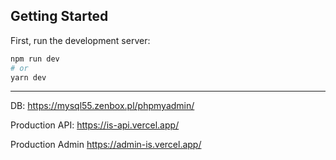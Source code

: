 ## Getting Started

First, run the development server:

```bash
npm run dev
# or
yarn dev
```


___
DB:
https://mysql55.zenbox.pl/phpmyadmin/


Production API:
https://is-api.vercel.app/


Production Admin
https://admin-is.vercel.app/